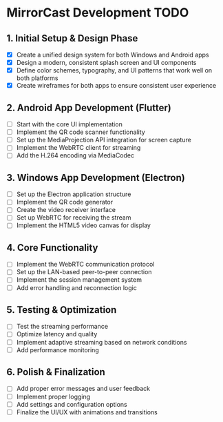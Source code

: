 # MirrorCast Development TODO

## 1. Initial Setup & Design Phase
- [x] Create a unified design system for both Windows and Android apps
- [x] Design a modern, consistent splash screen and UI components
- [x] Define color schemes, typography, and UI patterns that work well on both platforms
- [x] Create wireframes for both apps to ensure consistent user experience

## 2. Android App Development (Flutter)
- [ ] Start with the core UI implementation
- [ ] Implement the QR code scanner functionality
- [ ] Set up the MediaProjection API integration for screen capture
- [ ] Implement the WebRTC client for streaming
- [ ] Add the H.264 encoding via MediaCodec

## 3. Windows App Development (Electron)
- [ ] Set up the Electron application structure
- [ ] Implement the QR code generator
- [ ] Create the video receiver interface
- [ ] Set up WebRTC for receiving the stream
- [ ] Implement the HTML5 video canvas for display

## 4. Core Functionality
- [ ] Implement the WebRTC communication protocol
- [ ] Set up the LAN-based peer-to-peer connection
- [ ] Implement the session management system
- [ ] Add error handling and reconnection logic

## 5. Testing & Optimization
- [ ] Test the streaming performance
- [ ] Optimize latency and quality
- [ ] Implement adaptive streaming based on network conditions
- [ ] Add performance monitoring

## 6. Polish & Finalization
- [ ] Add proper error messages and user feedback
- [ ] Implement proper logging
- [ ] Add settings and configuration options
- [ ] Finalize the UI/UX with animations and transitions